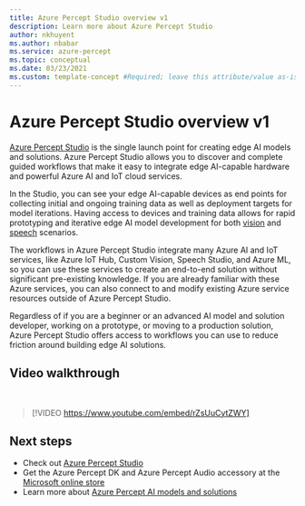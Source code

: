 ```yaml
---
title: Azure Percept Studio overview v1
description: Learn more about Azure Percept Studio
author: nkhuyent
ms.author: nbabar
ms.service: azure-percept
ms.topic: conceptual
ms.date: 03/23/2021
ms.custom: template-concept #Required; leave this attribute/value as-is.
---
```


# Azure Percept Studio overview v1

[Azure Percept Studio](https://go.microsoft.com/fwlink/?linkid=2135819) is the single launch point for creating edge AI models and solutions. Azure Percept Studio allows you to discover and complete guided workflows that make it easy to integrate edge AI-capable hardware and powerful Azure AI and IoT cloud services.

In the Studio, you can see your edge AI-capable devices as end points for collecting initial and ongoing training data as well as deployment targets for model iterations. Having access to devices and training data allows for rapid prototyping and iterative edge AI model development for both [vision](./tutorial-nocode-vision.md) and [speech](./tutorial-no-code-speech.md) scenarios.

The workflows in Azure Percept Studio integrate many Azure AI and IoT services, like Azure IoT Hub, Custom Vision, Speech Studio, and Azure ML, so you can use these services to create an end-to-end solution without significant pre-existing knowledge. If you are already familiar with these Azure services, you can also connect to and modify existing Azure service resources outside of Azure Percept Studio.

Regardless of if you are a beginner or an advanced AI model and solution developer, working on a prototype, or moving to a production solution, Azure Percept Studio offers access to workflows you can use to reduce friction around building edge AI solutions.

## Video walkthrough

</br>

> [!VIDEO https://www.youtube.com/embed/rZsUuCytZWY]

## Next steps

- Check out [Azure Percept Studio](https://go.microsoft.com/fwlink/?linkid=2135819)
- Get the Azure Percept DK and Azure Percept Audio accessory at the [Microsoft online store](https://go.microsoft.com/fwlink/p/?LinkId=2155270)
- Learn more about [Azure Percept AI models and solutions](./overview-ai-models.md)

